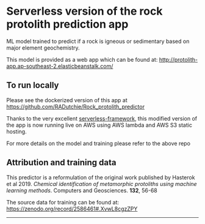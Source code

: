 Serverless version of the rock protolith prediction app 
==============================

ML model trained to predict if a rock is igneous or sedimentary based on major element geochemistry.

This model is provided as a web app which can be found at: http://protolith-app.ap-southeast-2.elasticbeanstalk.com/

To run locally 
------------
Please see the dockerized version of this app at https://github.com/RADutchie/Rock_protolith_predictor

Thanks to the very excellent [serverless-framework](https://www.serverless.com/), this modified version of the app is now running live on AWS using AWS lambda and AWS S3 static hosting.

For more details on the model and training please refer to the above repo

Attribution and training data
------------
This predictor is a reformulation of the original work published by Hasterok et al 2019. 
*Chemical identification of metamorphic protoliths using machine learning methods*. Computers and Geosciences. **132**, 56-68

The source data for training can be found at: https://zenodo.org/record/2586461#.XvwL8cgzZPY

--------


